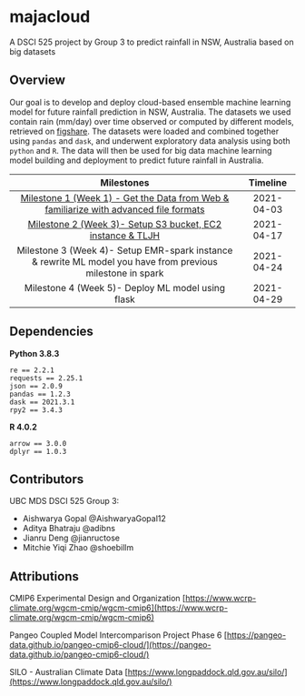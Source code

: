 # majacloud 

A DSCI 525 project by Group 3 to predict rainfall in NSW, Australia based on big datasets 

## Overview 
Our goal is to develop and deploy cloud-based ensemble machine learning model for future rainfall prediction in NSW, Australia. The datasets we used contain rain (mm/day) over time observed or computed by different models, retrieved on [figshare](https://figshare.com/articles/dataset/Daily_rainfall_over_NSW_Australia/14096681). The datasets were loaded and combined together using `pandas` and `dask`, and underwent exploratory data analysis using both `python` and `R`. The data will then be used for big data machine learning model building and deployment to predict future rainfall in Australia. 


| Milestones       |  Timeline        | 
|:------------------:|:------------------:|
| [Milestone 1 (Week 1) - Get the Data from Web & familiarize with advanced file formats](https://github.com/UBC-MDS/majacloud/blob/main/notebooks/milestone1.ipynb) |  2021-04-03 | 
| [Milestone 2 (Week 3)-  Setup S3 bucket, EC2 instance & TLJH](https://github.com/UBC-MDS/majacloud/blob/main/notebooks/Milestone2.ipynb) |   2021-04-17|
| Milestone 3 (Week 4)- Setup EMR-spark instance & rewrite ML model you have from previous milestone in spark | 2021-04-24  | 
| Milestone 4 (Week 5)- Deploy ML model using flask | 2021-04-29     |

## Dependencies
**Python 3.8.3**
```
re == 2.2.1
requests == 2.25.1
json == 2.0.9
pandas == 1.2.3
dask == 2021.3.1
rpy2 == 3.4.3
```
**R 4.0.2**
```
arrow == 3.0.0
dplyr == 1.0.3
```

## Contributors
UBC MDS DSCI 525 Group 3:
* Aishwarya Gopal @AishwaryaGopal12
* Aditya Bhatraju @adibns
* Jianru Deng @jianructose
* Mitchie Yiqi Zhao @shoebillm

## Attributions 
CMIP6 Experimental Design and Organization [https://www.wcrp-climate.org/wgcm-cmip/wgcm-cmip6](https://www.wcrp-climate.org/wgcm-cmip/wgcm-cmip6)

Pangeo Coupled Model Intercomparison Project Phase 6 [https://pangeo-data.github.io/pangeo-cmip6-cloud/](https://pangeo-data.github.io/pangeo-cmip6-cloud/)

SILO - Australian Climate Data [https://www.longpaddock.qld.gov.au/silo/](https://www.longpaddock.qld.gov.au/silo/)

